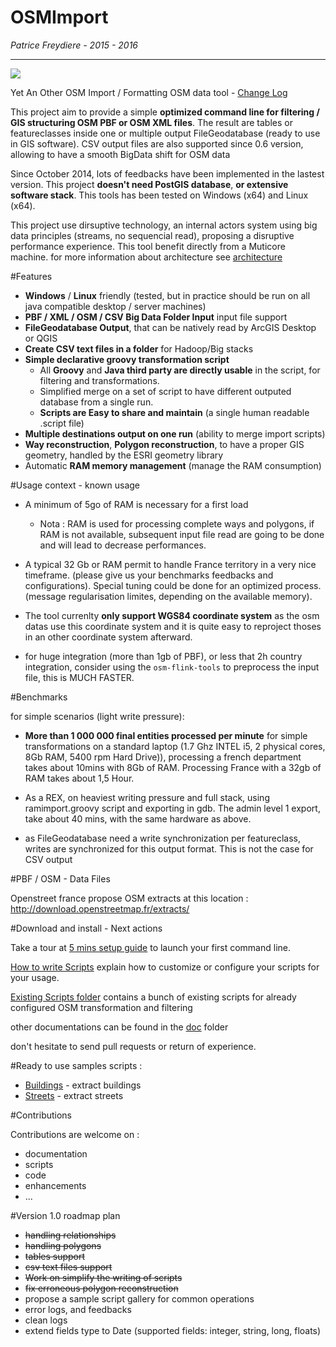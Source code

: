 OSMImport
=========

_Patrice Freydiere - 2015 - 2016_

---


![](https://travis-ci.org/frett27/OSMImport.svg?branch=master)


Yet An Other OSM Import / Formatting OSM data tool - [Change Log](ChangeLog.md)

This project aim to provide a simple **optimized command line for filtering / GIS structuring OSM PBF or OSM XML files**. The result are tables or featureclasses inside one or multiple output FileGeodatabase (ready to use in GIS software). CSV output files are also supported since 0.6 version, allowing to have a smooth BigData shift for OSM data

Since October 2014, lots of feedbacks have been implemented in the lastest version. This project **doesn't need PostGIS database**, **or extensive software stack**. This tools has been tested on Windows (x64) and Linux (x64). 

This project use dirsuptive technology, an internal actors system using big data principles (streams, no sequencial read), proposing a disruptive performance experience. This tool benefit directly from a Muticore machine. for more information about architecture see [architecture](doc/architecture/architecture.md)

#Features

- **Windows** / **Linux** friendly (tested, but in practice should be run on all java compatible desktop / server machines)
- **PBF / XML / OSM / CSV Big Data Folder Input** input file support
- **FileGeodatabase Output**, that can be natively read by ArcGIS Desktop or QGIS
- **Create CSV text files in a folder** for Hadoop/Big stacks
- **Simple declarative groovy transformation script** 
	- All **Groovy** and **Java third party are directly usable** in the script, for filtering and transformations.
	- Simplified merge on a set of script to have different outputed database from a single run.
	- **Scripts are Easy to share and maintain** (a single human readable .script file)
- **Multiple destinations output on one run** (ability to merge import scripts)
- **Way reconstruction**, **Polygon reconstruction**, to have a proper GIS geometry, handled by the ESRI geometry library
- Automatic **RAM memory management** (manage the RAM consumption)


#Usage context - known usage

- A minimum of 5go of RAM is necessary for a first load
	- Nota : RAM is used for processing complete ways and polygons, if RAM is not available, subsequent input file read are going to be done and will lead to decrease performances.


- A typical 32 Gb or RAM permit to handle France territory in a very nice timeframe. (please give us your benchmarks feedbacks and configurations). Special tuning could be done for an optimized process. (message regularisation limites, depending on the available memory).

- The tool currenlty **only support WGS84 coordinate system** as the osm datas use this coordinate system and it is quite easy to reproject thoses in an other coordinate system afterward.

- for huge integration (more than 1gb of PBF), or less that 2h country integration, consider using the `osm-flink-tools` to preprocess the input file, this is MUCH FASTER.


#Benchmarks

for simple scenarios (light write pressure):

- **More than 1 000 000 final entities processed per minute** for simple transformations on a standard laptop (1.7 Ghz INTEL i5, 2 physical cores, 8Gb RAM, 5400 rpm Hard Drive)), processing a french department takes about 10mins with 8Gb of RAM. Processing France with a 32gb of RAM takes about 1,5 Hour.

- As a REX, on heaviest writing pressure and full stack, using ramimport.groovy script and exporting in gdb. The admin level 1 export, take about 40 mins, with the same hardware as above.

- as FileGeodatabase need a write synchronization per featureclass, writes are synchronized for this output format. This is not the case for CSV output

#PBF / OSM - Data Files

Openstreet france propose OSM extracts at this location : http://download.openstreetmap.fr/extracts/

#Download and install - Next actions

Take a tour at [5 mins setup guide](doc/QuickStart.md) to launch your first command line.

[How to write Scripts](doc/WritingAScript.md) explain how to customize or configure your scripts for your usage.

[Existing Scripts folder](scripts) contains a bunch of existing scripts for already configured OSM transformation and filtering

other documentations can be found in the [doc](doc) folder

don't hesitate to send pull requests or return of experience.

#Ready to use samples scripts :

- [Buildings](scripts/buildings.groovy) - extract buildings
- [Streets](scripts/streets.groovy) - extract streets


#Contributions

Contributions are welcome on :

- documentation
- scripts
- code
- enhancements
- ...


#Version 1.0 roadmap plan

- <strike>handling relationships</strike>
- <strike>handling polygons</strike>
- <strike>tables support</strike>
- <strike>csv text files support</strike>
- <strike>Work on simplify the writing of scripts</strike>
- <strike>fix erroneous polygon reconstruction</strike>
- propose a sample script gallery for common operations
- error logs, and feedbacks
- clean logs
- extend fields type to Date (supported fields: integer, string, long, floats)

